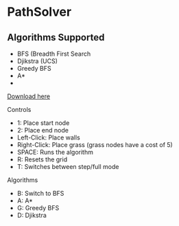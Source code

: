 # PathSolver

## Algorithms Supported
- BFS (Breadth First Search
- Djikstra (UCS)
- Greedy BFS
- A*
- 
[Download here](https://github.com/Scif99/PathSolver/releases/tag/v1.0 "Download")


Controls
- 1: Place start node
- 2: Place end node
- Left-Click: Place walls
- Right-Click: Place grass (grass nodes have a cost of 5) 
- SPACE: Runs the algorithm
- R: Resets the grid
- T: Switches between step/full mode

Algorithms
- B: Switch to BFS
- A: A*
- G: Greedy BFS
- D: Djikstra
